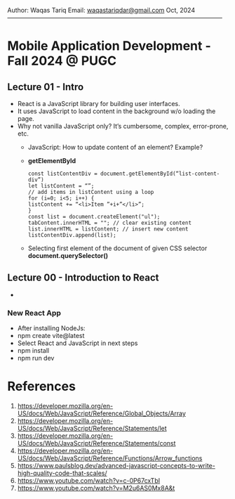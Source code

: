Author: Waqas Tariq
Email: waqastariqdar@gmail.com
Oct, 2024
———————————————————————————————————

# Mobile Application Development - Fall 2024 @ PUGC

## Lecture 01 - Intro
- React is a JavaScript library for building user interfaces.
- It uses JavaScript to load content in the background w/o loading the page.
- Why not vanilla JavaScript only? It’s cumbersome, complex, error-prone, etc.
	- JavaScript: How to update content of an element? Example?
    - **getElementById**
        ```
        const listContentDiv = document.getElementById(“list-content-div”)
        let listContent = “”;
        // add items in listContent using a loop
        for (i=0; i<5; i++) {
        listContent += “<li>Item ”+i+”</li>”;
        }
        const list = document.createElement("ul");
        tabContent.innerHTML = ""; // clear existing content
        list.innerHTML = listContent; // insert new content
        listContentDiv.append(list);
        ```

    - Selecting first element of the document of given CSS selector **document.querySelector()** 

## Lecture 00 - Introduction to React
- 
### New React App
- After installing NodeJs:
- npm create vite@latest
- Select React and JavaScript in next steps
- npm install
- npm run dev

# References
1. https://developer.mozilla.org/en-US/docs/Web/JavaScript/Reference/Global_Objects/Array
2. https://developer.mozilla.org/en-US/docs/Web/JavaScript/Reference/Statements/let
3. https://developer.mozilla.org/en-US/docs/Web/JavaScript/Reference/Statements/const
4. https://developer.mozilla.org/en-US/docs/Web/JavaScript/Reference/Functions/Arrow_functions
5. https://www.paulsblog.dev/advanced-javascript-concepts-to-write-high-quality-code-that-scales/
6. https://www.youtube.com/watch?v=c-0P67cxTbI
7. https://www.youtube.com/watch?v=M2u6AS0Mx8A&t